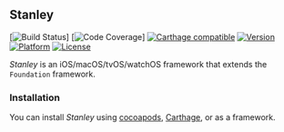 ## Stanley

[![Build Status](https://img.shields.io/azure-devops/build/willbur1984/39e1a2b6-ccd4-418e-bdf5-6d444a46f456/1.svg)]
[![Code Coverage](https://img.shields.io/azure-devops/coverage/willbur1984/39e1a2b6-ccd4-418e-bdf5-6d444a46f456/1.svg)]
[![Carthage compatible](https://img.shields.io/badge/Carthage-compatible-4BC51D.svg?style=flat)](https://github.com/Carthage/Carthage)
[![Version](http://img.shields.io/cocoapods/v/Stanley.svg)](http://cocoapods.org/?q=Stanley)
[![Platform](http://img.shields.io/cocoapods/p/Stanley.svg)]()
[![License](http://img.shields.io/cocoapods/l/Stanley.svg)](https://github.com/Kosoku/Stanley/blob/master/license.txt)

*Stanley* is an iOS/macOS/tvOS/watchOS framework that extends the `Foundation` framework.

### Installation

You can install *Stanley* using [cocoapods](https://cocoapods.org/), [Carthage](https://github.com/Carthage/Carthage), or as a framework.
